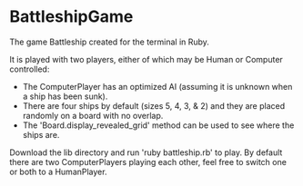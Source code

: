 # BattleshipGame

The game Battleship created for the terminal in Ruby.

It is played with two players, either of which may be Human or Computer controlled:
  - The ComputerPlayer has an optimized AI (assuming it is unknown when a ship has been sunk).
  - There are four ships by default (sizes 5, 4, 3, & 2) and they are placed randomly on a board with no overlap.
  - The 'Board.display_revealed_grid' method can be used to see where the ships are.

Download the lib directory and run 'ruby battleship.rb' to play. By default there are two ComputerPlayers playing each other, feel free to switch one or both to a HumanPlayer.
